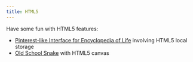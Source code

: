 ```yaml
---
title: HTML5
---
```

Have some fun with HTML5 features:
	
  * [Pinterest-like Interface for Encyclopedia of Life](/2012/07/02/pinterest-like-interface-for-encyclopedia-of-life/) involving HTML5 local storage
  * [Old School Snake](/files/html5/snake.html) with HTML5 canvas

